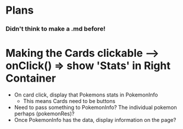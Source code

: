 # Plans
### Didn't think to make a .md before!

# Making the Cards clickable --> onClick() => show 'Stats' in Right Container
- On card click, display that Pokemons stats in PokemonInfo
  - This means Cards need to be buttons
- Need to pass something to PokemonInfo? The individual pokemon perhaps (pokemonRes)?
- Once PokemonInfo has the data, display information on the page?